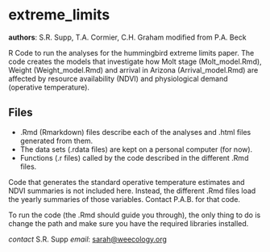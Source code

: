extreme_limits
==============

**authors**: S.R. Supp, T.A. Cormier, C.H. Graham
modified from P.A. Beck


R Code to run the analyses for the hummingbird extreme limits paper. 
The code creates the models that investigate how Molt stage (Molt_model.Rmd), Weight (Weight_model.Rmd) and 
arrival in Arizona (Arrival_model.Rmd) are affected by resource availability (NDVI) and physiological demand 
(operative temperature).

Files
-------
  * .Rmd (Rmarkdown) files describe each of the analyses and .html files generated from them. 
  * The data sets (.rdata files) are kept on a personal computer (for now). 
  * Functions (.r files) called by the code described in the different .Rmd files.


Code that generates the standard operative temperature estimates and NDVI summaries is not included here. 
Instead, the different .Rmd files load the yearly summaries of those variables. Contact P.A.B. for that code.

To run the code (the .Rmd should guide you through), the only thing to do is change the path and 
make sure you have the required libraries installed. 

*contact* S.R. Supp
*email*: sarah@weecology.org

